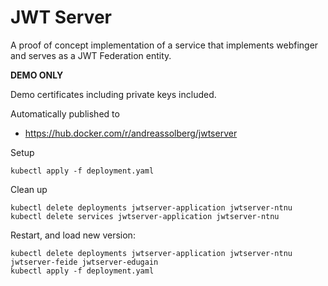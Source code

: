 # JWT Server


A proof of concept implementation of a service that implements webfinger and serves as a JWT Federation entity.

**DEMO ONLY**

Demo certificates including private keys included.

Automatically published to

* <https://hub.docker.com/r/andreassolberg/jwtserver>


Setup

```
kubectl apply -f deployment.yaml
```

Clean up
```
kubectl delete deployments jwtserver-application jwtserver-ntnu
kubectl delete services jwtserver-application jwtserver-ntnu
```


Restart, and load new version:

```
kubectl delete deployments jwtserver-application jwtserver-ntnu jwtserver-feide jwtserver-edugain
kubectl apply -f deployment.yaml
```
